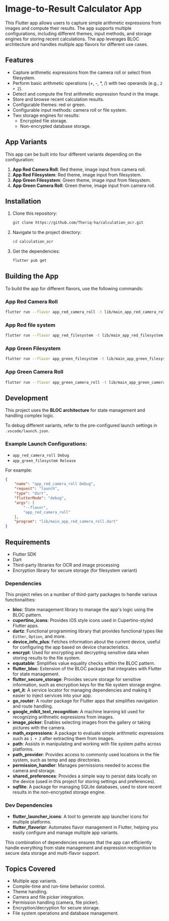 # Image-to-Result Calculator App

This Flutter app allows users to capture simple arithmetic expressions from images and compute their results. The app supports multiple configurations, including different themes, input methods, and storage engines for storing recent calculations. The app leverages BLOC architecture and handles multiple app flavors for different use cases.

## Features
- Capture arithmetic expressions from the camera roll or select from filesystem.
- Perform basic arithmetic operations (+, -, *, /) with two operands (e.g., `2 + 2`).
- Detect and compute the first arithmetic expression found in the image.
- Store and browse recent calculation results.
- Configurable themes: red or green.
- Configurable input methods: camera roll or file system.
- Two storage engines for results:
  - Encrypted file storage.
  - Non-encrypted database storage.

## App Variants
This app can be built into four different variants depending on the configuration:

1. **App Red Camera Roll**: Red theme, image input from camera roll.
2. **App Red Filesystem**: Red theme, image input from filesystem.
3. **App Green Filesystem**: Green theme, image input from filesystem.
4. **App Green Camera Roll**: Green theme, image input from camera roll.

## Installation
1. Clone this repository:
    ```bash
    git clone https://github.com/Thoriq-ha/calculation_ocr.git
    ```
2. Navigate to the project directory:
    ```bash
    cd calculation_ocr
    ```
3. Get the dependencies:
    ```bash
    flutter pub get
    ```

## Building the App
To build the app for different flavors, use the following commands:

### App Red Camera Roll
```bash
flutter run --flavor app_red_camera_roll -t lib/main_app_red_camera_roll.dart
```

### App Red file system
```bash
flutter run --flavor app_red_filesystem -t lib/main_app_red_filesystem.dart
```

### App Green Filesystem
```bash
flutter run --flavor app_green_filesystem -t lib/main_app_green_filesystem.dart
```

### App Green Camera Roll
```bash
flutter run --flavor app_green_camera_roll -t lib/main_app_green_camera_roll.dart
```

## Development
This project uses the **BLOC architecture** for state management and handling complex logic.

To debug different variants, refer to the pre-configured launch settings in `.vscode/launch.json`.

### Example Launch Configurations:
- `app_red_camera_roll Debug`
- `app_green_filesystem Release`
  
For example:
```json
{
    "name": "app_red_camera_roll Debug",
    "request": "launch",
    "type": "dart",
    "flutterMode": "debug",
    "args": [
        "--flavor",
        "app_red_camera_roll"
    ],
    "program": "lib/main_app_red_camera_roll.dart"
}
```

## Requirements
- Flutter SDK
- Dart
- Third-party libraries for OCR and image processing
- Encryption library for secure storage (for filesystem variant)
  
### Dependencies

This project relies on a number of third-party packages to handle various functionalities:

- **bloc**: State management library to manage the app's logic using the BLOC pattern.
- **cupertino_icons**: Provides iOS style icons used in Cupertino-styled Flutter apps.
- **dartz**: Functional programming library that provides functional types like `Either`, `Option`, and more.
- **device_info_plus**: Fetches information about the current device, useful for configuring the app based on device characteristics.
- **encrypt**: Used for encrypting and decrypting sensitive data when storing results to the file system.
- **equatable**: Simplifies value equality checks within the BLOC pattern.
- **flutter_bloc**: Extension of the BLOC package that integrates with Flutter for state management.
- **flutter_secure_storage**: Provides secure storage for sensitive information, such as encryption keys for the file system storage engine.
- **get_it**: A service locator for managing dependencies and making it easier to inject services into your app.
- **go_router**: A router package for Flutter apps that simplifies navigation and route handling.
- **google_mlkit_text_recognition**: A machine learning kit used for recognizing arithmetic expressions from images.
- **image_picker**: Enables selecting images from the gallery or taking pictures with the camera.
- **math_expressions**: A package to evaluate simple arithmetic expressions such as `1 + 2` after extracting them from images.
- **path**: Assists in manipulating and working with file system paths across platforms.
- **path_provider**: Provides access to commonly used locations in the file system, such as temp and app directories.
- **permission_handler**: Manages permissions needed to access the camera and storage.
- **shared_preferences**: Provides a simple way to persist data locally on the device (used in this project for storing settings and preferences).
- **sqflite**: A package for managing SQLite databases, used to store recent results in the non-encrypted storage engine.

### Dev Dependencies

- **flutter_launcher_icons**: A tool to generate app launcher icons for multiple platforms.
- **flutter_flavorizr**: Automates flavor management in Flutter, helping you easily configure and manage multiple app variants.

This combination of dependencies ensures that the app can efficiently handle everything from state management and expression recognition to secure data storage and multi-flavor support.

## Topics Covered
- Multiple app variants.
- Compile-time and run-time behavior control.
- Theme handling.
- Camera and file picker integration.
- Permission handling (camera, file picker).
- Encryption/decryption for secure storage.
- File system operations and database management.
